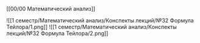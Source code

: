 [[00/00 Математический анализ]]

![[1 семестр/Математический анализ/Конспекты лекций/№32 Формула Тейлора/1.png]]
![[1 семестр/Математический анализ/Конспекты лекций/№32 Формула Тейлора/2.png]]